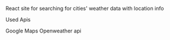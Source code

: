 React site for searching for cities' weather data with location info

Used Apis

Google Maps
Openweather api